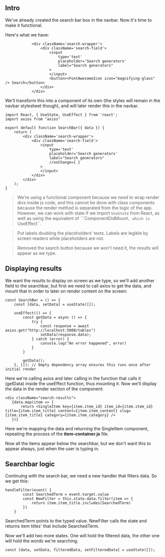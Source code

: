 ## Intro

We've already created the search bar box in the navbar. Now it's time to make it functional.

Here's what we have:

```
            <div className='search-wrapper'>
                <div className='search-field'>
                    <input
                        type='text'
                        placeholder='Search generators'
                        label="Search generators"
                    >
                    </input>
                    <button><FontAwesomeIcon icon="magnifying-glass" /> Search</button>
                </div>
            </div>
```

We'll transform this into a component of its own (the styles will remain in the navbar stylesheet though), and will later render this in the navbar.

```
import React, { UseState, UseEffect } from 'react';
import axios from "axios"

export default function SearchBar({ data }) {
    return (
        <div className='search-wrapper'>
            <div className='search-field'>
                <input
                    type='text'
                    placeholder='Search generators'
                    label="Search generators"
                    //onChange={ }
                >
                </input>
            </div>
        </div>
    );
}
```

> We're using a functional component because we need to wrap render divs inside js code, and this cannot be done with class components because the render method is separated from the logic of the app. However, we can work with state if we import ``UseState`` from React, as well as using the equivalent of ```ComponentDidMount``, which is ``UseEffect``.

> Put labels doubling the placeholders' texts. Labels are legible by screen readers while placeholders are not.

> Removed the search button because we won't need it, the results will appear as we type.

## Displaying results

We want the results to display on screen as we type, so we'll add another field to the searchbar, but first we need to call axios to get the data, and mount that in order to later on render content on the screen:

```
const SearchBar = () => {
    const [data, setData] = useState([]);

    useEffect(() => {
        const getData = async () => {
            try {
                const response = await axios.get("http://localhost:5000/tables")
                setData(response.data);
            } catch (error) {
                console.log("An error happened", error)
            }
        }

        getData();
    }, []); // Empty dependency array ensures this runs once after initial render
```

Here we're calling axios and later calling in the function that calls it (getData) inside the useEffect function, thus mounting it. Now we'll display the data in the render section of the component:

```
<div className="search-results">
   {data.map(item => {
       return <SingleItem key={item.item_id} item_id={item.item_id} title={item.item_title} content={item.item_content} slug={item.item_title} category={item.item_category} />
   })}
```

Here we're mapping the data and returning the SingleItem component, repeating the process of the **item-container.js** file.

Now all the items appear below the searchbar, but we don't want this to appear always, just when the user is typing in.

## Searchbar logic

Continuing with the search bar, we need a new handler that filters data. So we get this:

```
handleFilter(event) {
        const SearchedTerm = event.target.value
        const NewFilter = this.state.data.filter(item => {
            return item.item_title.includes(SearchedTerm)
        })
    }
```

SearchedTerm points to the typed value. NewFilter calls the state and returns item titles' that include SearchedTerm.

Now we'll add two more states. One will hold the filtered data, the other one will hold the words we're searching.

```
const [data, setData, filteredData, setFilteredData] = useState([]);
```
